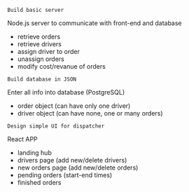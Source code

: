 ``` Build basic server ```

Node.js server to communicate with front-end and database
- retrieve orders
- retrieve drivers
- assign driver to order
- unassign orders
- modify cost/revanue of orders


``` Build database in JSON ```

Enter all info into database (PostgreSQL)
- order object (can have only one driver)
- driver object (can have none, one or many orders)

``` Design simple UI for dispatcher ```

React APP
- landing hub
- drivers page (add new/delete drivers)
- new orders page (add new/delete orders)
- pending orders (start-end times)
- finished orders
